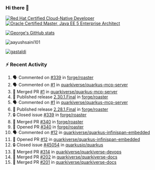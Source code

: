### Hi there 👋

<!--START_SECTION:badges-->
[![Red Hat Certified Cloud-Native Developer](https://images.credly.com/size/110x110/images/12ef4e4e-3d8d-4caf-9ab1-858c5bcb9619/image.png)](http://www.credly.com/badges/b6402e31-0894-48e6-b488-e2e551dcc809 "Red Hat Certified Cloud-Native Developer")
[![Oracle Certified Master, Java EE 5 Enterprise Architect](https://images.credly.com/size/110x110/images/1fa3549c-674c-4779-b3d6-d7d64eac2c23/Oracle-Certification-badge_OC-Master.png)](http://www.credly.com/badges/2565574e-b81d-410e-ab7d-24666ddcbe00 "Oracle Certified Master, Java EE 5 Enterprise Architect")
<!--END_SECTION:badges-->

[![George's GitHub stats](https://github-readme-stats.vercel.app/api?username=gastaldi&show=reviews,prs_merged&hide=contribs,prs&theme=transparent&show_icons=true)](https://github.com/anuraghazra/github-readme-stats)

<p align="left"> <img src="https://komarev.com/ghpvc/?username=gastaldi&label=Profile%20views&color=0e75b6&style=for-the-badge" alt="aayushsaini101" /> </p>

<p align="left"> <a href="https://github.com/ryo-ma/github-profile-trophy"><img src="https://github-profile-trophy.vercel.app/?username=gastaldi" alt="gastaldi" /></a> </p>

### :zap: Recent Activity

<!--START_SECTION:activity-->
1. 🗣 Commented on [#339](https://github.com/forge/roaster/issues/339#issuecomment-2536064848) in [forge/roaster](https://github.com/forge/roaster)
2. 🗣 Commented on [#1](https://github.com/quarkiverse/quarkus-mcp-server/pull/1#issuecomment-2536060419) in [quarkiverse/quarkus-mcp-server](https://github.com/quarkiverse/quarkus-mcp-server)
3. 🎉 Merged PR [#1](https://github.com/quarkiverse/quarkus-mcp-server/pull/1) in [quarkiverse/quarkus-mcp-server](https://github.com/quarkiverse/quarkus-mcp-server)
4. 🚀 Published release [2.30.1.Final](https://github.com/forge/roaster/releases/tag/2.30.1.Final) in [forge/roaster](https://github.com/forge/roaster)
5. 🗣 Commented on [#1](https://github.com/quarkiverse/quarkus-mcp-server/pull/1#issuecomment-2536050239) in [quarkiverse/quarkus-mcp-server](https://github.com/quarkiverse/quarkus-mcp-server)
6. 🚀 Published release [2.28.1.Final](https://github.com/forge/roaster/releases/tag/2.28.1.Final) in [forge/roaster](https://github.com/forge/roaster)
7. 🔒 Closed issue [#339](https://github.com/forge/roaster/issues/339) in [forge/roaster](https://github.com/forge/roaster)
8. 🎉 Merged PR [#340](https://github.com/forge/roaster/pull/340) in [forge/roaster](https://github.com/forge/roaster)
9. 💪 Opened PR [#340](https://github.com/forge/roaster/pull/340) in [forge/roaster](https://github.com/forge/roaster)
10. 🗣 Commented on [#12](https://github.com/quarkiverse/quarkus-infinispan-embedded/pull/12#issuecomment-2535889819) in [quarkiverse/quarkus-infinispan-embedded](https://github.com/quarkiverse/quarkus-infinispan-embedded)
11. 💪 Opened PR [#12](https://github.com/quarkiverse/quarkus-infinispan-embedded/pull/12) in [quarkiverse/quarkus-infinispan-embedded](https://github.com/quarkiverse/quarkus-infinispan-embedded)
12. 🔒 Closed issue [#45054](https://github.com/quarkusio/quarkus/issues/45054) in [quarkusio/quarkus](https://github.com/quarkusio/quarkus)
13. 🎉 Merged PR [#314](https://github.com/quarkiverse/quarkiverse-devops/pull/314) in [quarkiverse/quarkiverse-devops](https://github.com/quarkiverse/quarkiverse-devops)
14. 🎉 Merged PR [#202](https://github.com/quarkiverse/quarkiverse-docs/pull/202) in [quarkiverse/quarkiverse-docs](https://github.com/quarkiverse/quarkiverse-docs)
15. 🎉 Merged PR [#201](https://github.com/quarkiverse/quarkiverse-docs/pull/201) in [quarkiverse/quarkiverse-docs](https://github.com/quarkiverse/quarkiverse-docs)
<!--END_SECTION:activity-->

